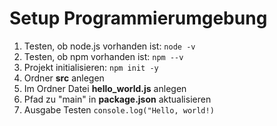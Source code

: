 # Setup Programmierumgebung

1. Testen, ob node.js vorhanden ist: ```node -v```
2. Testen, ob npm vorhanden ist: ```npm --v```
3. Projekt initialisieren:  ```npm init -y```
4. Ordner **src** anlegen
5. Im Ordner Datei **hello_world.js** anlegen
6. Pfad zu "main" in **package.json** aktualisieren
7. Ausgabe Testen ```console.log("Hello, world!)```

